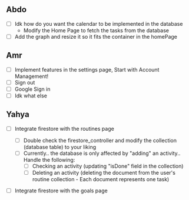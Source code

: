 ## Abdo
- [ ] Idk how do you want the calendar to be implemented in the database
    - Modify the Home Page to fetch the tasks from the database
- [ ] Add the graph and resize it so it fits the container in the homePage

## Amr
- [ ] Implement features in the settings page, Start with Account Management!
- [ ] Sign out
- [ ] Google Sign in
- [ ] Idk what else

## Yahya
- [ ] Integrate firestore with the routines page
    - [ ] Double check the firestore_controller and modify the collection (database table) to your liking
    - [ ] Currently.. the database is only affected by "adding" an activity.. Handle the following:
        - [ ] Checking an activity (updating "isDone" field in the collection)
        - [ ] Deleting an activity (deleting the document from the user's routine collection - Each document represents one task)
- [ ] Integrate firestore with the goals page


